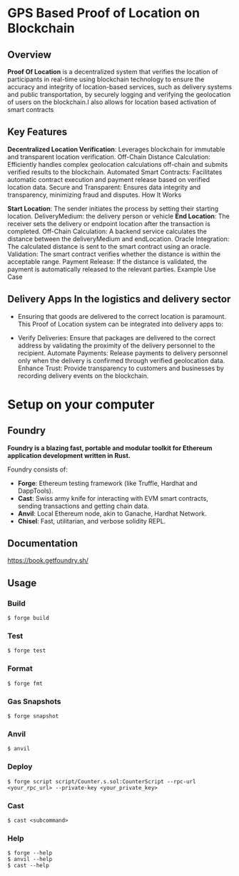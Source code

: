 # GPS Based Proof of Location on Blockchain
## Overview

**Proof Of Location** is a decentralized system that verifies the location of participants in real-time using blockchain technology to ensure the accuracy and integrity of location-based services, such as delivery systems and public transportation, by securely logging and verifying the geolocation of users on the blockchain.I also allows for location based activation of smart contracts
## Key Features

**Decentralized Location Verification**: Leverages blockchain for immutable and transparent location verification. Off-Chain Distance Calculation: Efficiently handles complex geolocation calculations off-chain and submits verified results to the blockchain. Automated Smart Contracts: Facilitates automatic contract execution and payment release based on verified location data. Secure and Transparent: Ensures data integrity and transparency, minimizing fraud and disputes.
How It Works

**Start Location**: The sender initiates the process by setting their starting location. DeliveryMedium: the delivery person or vehicle
**End Location**: The receiver sets the delivery or endpoint location after the transaction is completed. Off-Chain Calculation: A backend service calculates the distance between the deliveryMedium and endLocation. Oracle Integration: The calculated distance is sent to the smart contract using an oracle. Validation: The smart contract verifies whether the distance is within the acceptable range. Payment Release: If the distance is validated, the payment is automatically released to the relevant parties.
Example Use Case

## Delivery Apps In the logistics and delivery sector
- Ensuring that goods are delivered to the correct location is paramount. This Proof of Location system can be integrated into delivery apps to:

- Verify Deliveries: Ensure that packages are delivered to the correct address by validating the proximity of the delivery personnel to the recipient. Automate Payments: Release payments to delivery personnel only when the delivery is confirmed through verified geolocation data. Enhance Trust: Provide transparency to customers and businesses by recording delivery events on the blockchain.
# Setup on your computer

## Foundry

**Foundry is a blazing fast, portable and modular toolkit for Ethereum application development written in Rust.**

Foundry consists of:

-   **Forge**: Ethereum testing framework (like Truffle, Hardhat and DappTools).
-   **Cast**: Swiss army knife for interacting with EVM smart contracts, sending transactions and getting chain data.
-   **Anvil**: Local Ethereum node, akin to Ganache, Hardhat Network.
-   **Chisel**: Fast, utilitarian, and verbose solidity REPL.

## Documentation

https://book.getfoundry.sh/

## Usage

### Build

```shell
$ forge build
```

### Test

```shell
$ forge test
```

### Format

```shell
$ forge fmt
```

### Gas Snapshots

```shell
$ forge snapshot
```

### Anvil

```shell
$ anvil
```

### Deploy

```shell
$ forge script script/Counter.s.sol:CounterScript --rpc-url <your_rpc_url> --private-key <your_private_key>
```

### Cast

```shell
$ cast <subcommand>
```

### Help

```shell
$ forge --help
$ anvil --help
$ cast --help
```
